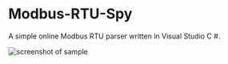 # Modbus-RTU-Spy
A simple online Modbus RTU parser written in Visual Studio C #.

![screenshot of sample](http://spitcin.ru/Modbus-RTU-Spy.png)

[bin Modbus-RTU-Spy.zip]: (http://spitcin.ru/modbus_rtu_spy.zip)

